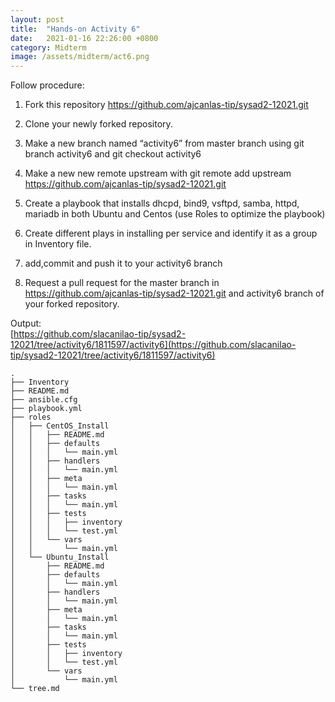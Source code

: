 ```yaml
---
layout: post
title:  "Hands-on Activity 6"
date:   2021-01-16 22:26:00 +0800
category: Midterm
image: /assets/midterm/act6.png
---
```

Follow procedure:
1. Fork this repository https://github.com/ajcanlas-tip/sysad2-12021.git

2. Clone your newly forked repository.

3. Make a new branch named “activity6” from master branch using git branch activity6 and git checkout activity6

4. Make a new new remote upstream with git remote add upstream https://github.com/ajcanlas-tip/sysad2-12021.git

5. Create a playbook that installs dhcpd, bind9, vsftpd, samba, httpd, mariadb in both Ubuntu and Centos (use Roles to optimize the playbook)

6. Create different plays in installing per service and identify it as a group in Inventory file.

7. add,commit and push it to your activity6 branch

8. Request a pull request for the master branch in https://github.com/ajcanlas-tip/sysad2-12021.git and activity6 branch of your forked repository.

Output:  
[https://github.com/slacanilao-tip/sysad2-12021/tree/activity6/1811597/activity6](https://github.com/slacanilao-tip/sysad2-12021/tree/activity6/1811597/activity6)  
```
.  
├── Inventory  
├── README.md  
├── ansible.cfg  
├── playbook.yml  
├── roles  
│   ├── CentOS_Install  
│   │   ├── README.md  
│   │   ├── defaults  
│   │   │   └── main.yml  
│   │   ├── handlers  
│   │   │   └── main.yml  
│   │   ├── meta  
│   │   │   └── main.yml  
│   │   ├── tasks  
│   │   │   └── main.yml  
│   │   ├── tests  
│   │   │   ├── inventory  
│   │   │   └── test.yml  
│   │   └── vars  
│   │       └── main.yml  
│   └── Ubuntu_Install  
│       ├── README.md  
│       ├── defaults  
│       │   └── main.yml  
│       ├── handlers  
│       │   └── main.yml   
│       ├── meta  
│       │   └── main.yml  
│       ├── tasks  
│       │   └── main.yml  
│       ├── tests  
│       │   ├── inventory  
│       │   └── test.yml  
│       └── vars  
│           └── main.yml  
└── tree.md  
```